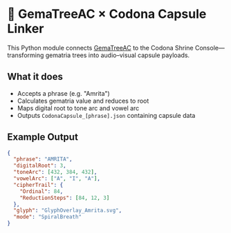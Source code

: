 # 🌱 GemaTreeAC × Codona Capsule Linker

This Python module connects [GemaTreeAC](https://github.com/jaakkopee/gematreeac) to the Codona Shrine Console—transforming gematria trees into audio–visual capsule payloads.

## What it does

- Accepts a phrase (e.g. "Amrita")
- Calculates gematria value and reduces to root
- Maps digital root to tone arc and vowel arc
- Outputs `CodonaCapsule_[phrase].json` containing capsule data

## Example Output

```json
{
  "phrase": "AMRITA",
  "digitalRoot": 3,
  "toneArc": [432, 384, 432],
  "vowelArc": ["A", "I", "A"],
  "cipherTrail": {
    "Ordinal": 84,
    "ReductionSteps": [84, 12, 3]
  },
  "glyph": "GlyphOverlay_Amrita.svg",
  "mode": "SpiralBreath"
}
